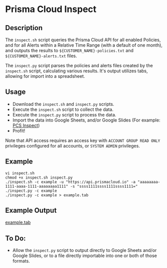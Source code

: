 # Prisma Cloud Inspect

## Description

The `inspect.sh` script queries the Prisma Cloud API for all enabled Policies,  
and for all Alerts within a Relative Time Range (with a default of one month),
and outputs the results to `${CUSTOMER_NAME}-policies.txt` and `${CUSTOMER_NAME}-alerts.txt` files.

The `inspect.py` script parses the policies and alerts files created by the `inspect.sh` script, 
calculating various results. It's output utilizes tabs, allowing for import into a spreadsheet.

## Usage

* Download the `inspect.sh` and `inspect.py` scripts.
* Execute the `inspect.sh` script to collect the data.
* Execute the `inspect.py` script to process the data.
* Import the data into Google Sheets, and/or Google Slides (For example: [PCS Inspect](https://docs.google.com/presentation/d/10x_PGAu0ZPUGZMc4Tfevf9gpXvhIUOwGrBuRBkI6Jjc/edit?usp=sharing))
* Profit!

Note that API access requires an access key with `ACCOUNT GROUP READ ONLY` privileges configured for all accounts, or `SYSTEM ADMIN` privileges.

## Example

```
vi inspect.sh
chmod +x inspect.sh inspect.py
./inspect.sh -c example -u "https://api.prismacloud.io" -a "aaaaaaaa-1111-aaaa-1111-aaaaaaaa1111" -s "ssss1111ssss1111ssss1111="
./inspect.py -c example
./inspect.py -c example > example.tab
```

## Example Output

[example.tab](example.tab)

## To Do:

* Allow the `inspect.py` script to output directly to Google Sheets and/or Google Slides, or to a file directly importable into one or both of those formats.
